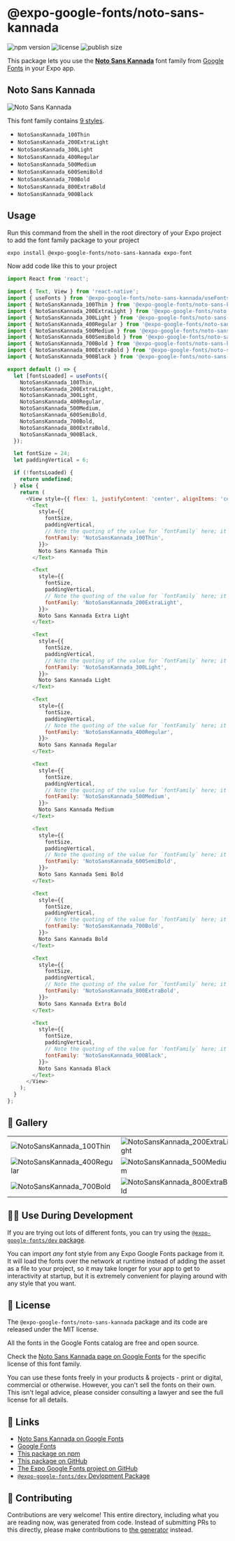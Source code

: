 # @expo-google-fonts/noto-sans-kannada

![npm version](https://flat.badgen.net/npm/v/@expo-google-fonts/noto-sans-kannada)
![license](https://flat.badgen.net/github/license/expo/google-fonts)
![publish size](https://flat.badgen.net/packagephobia/install/@expo-google-fonts/noto-sans-kannada)

This package lets you use the [**Noto Sans Kannada**](https://fonts.google.com/specimen/Noto+Sans+Kannada) font family from [Google Fonts](https://fonts.google.com/) in your Expo app.

## Noto Sans Kannada

![Noto Sans Kannada](./font-family.png)

This font family contains [9 styles](#-gallery).

- `NotoSansKannada_100Thin`
- `NotoSansKannada_200ExtraLight`
- `NotoSansKannada_300Light`
- `NotoSansKannada_400Regular`
- `NotoSansKannada_500Medium`
- `NotoSansKannada_600SemiBold`
- `NotoSansKannada_700Bold`
- `NotoSansKannada_800ExtraBold`
- `NotoSansKannada_900Black`

## Usage

Run this command from the shell in the root directory of your Expo project to add the font family package to your project
```sh
expo install @expo-google-fonts/noto-sans-kannada expo-font
```

Now add code like this to your project
```js
import React from 'react';

import { Text, View } from 'react-native';
import { useFonts } from '@expo-google-fonts/noto-sans-kannada/useFonts';
import { NotoSansKannada_100Thin } from '@expo-google-fonts/noto-sans-kannada/100Thin';
import { NotoSansKannada_200ExtraLight } from '@expo-google-fonts/noto-sans-kannada/200ExtraLight';
import { NotoSansKannada_300Light } from '@expo-google-fonts/noto-sans-kannada/300Light';
import { NotoSansKannada_400Regular } from '@expo-google-fonts/noto-sans-kannada/400Regular';
import { NotoSansKannada_500Medium } from '@expo-google-fonts/noto-sans-kannada/500Medium';
import { NotoSansKannada_600SemiBold } from '@expo-google-fonts/noto-sans-kannada/600SemiBold';
import { NotoSansKannada_700Bold } from '@expo-google-fonts/noto-sans-kannada/700Bold';
import { NotoSansKannada_800ExtraBold } from '@expo-google-fonts/noto-sans-kannada/800ExtraBold';
import { NotoSansKannada_900Black } from '@expo-google-fonts/noto-sans-kannada/900Black';

export default () => {
  let [fontsLoaded] = useFonts({
    NotoSansKannada_100Thin,
    NotoSansKannada_200ExtraLight,
    NotoSansKannada_300Light,
    NotoSansKannada_400Regular,
    NotoSansKannada_500Medium,
    NotoSansKannada_600SemiBold,
    NotoSansKannada_700Bold,
    NotoSansKannada_800ExtraBold,
    NotoSansKannada_900Black,
  });

  let fontSize = 24;
  let paddingVertical = 6;

  if (!fontsLoaded) {
    return undefined;
  } else {
    return (
      <View style={{ flex: 1, justifyContent: 'center', alignItems: 'center' }}>
        <Text
          style={{
            fontSize,
            paddingVertical,
            // Note the quoting of the value for `fontFamily` here; it expects a string!
            fontFamily: 'NotoSansKannada_100Thin',
          }}>
          Noto Sans Kannada Thin
        </Text>

        <Text
          style={{
            fontSize,
            paddingVertical,
            // Note the quoting of the value for `fontFamily` here; it expects a string!
            fontFamily: 'NotoSansKannada_200ExtraLight',
          }}>
          Noto Sans Kannada Extra Light
        </Text>

        <Text
          style={{
            fontSize,
            paddingVertical,
            // Note the quoting of the value for `fontFamily` here; it expects a string!
            fontFamily: 'NotoSansKannada_300Light',
          }}>
          Noto Sans Kannada Light
        </Text>

        <Text
          style={{
            fontSize,
            paddingVertical,
            // Note the quoting of the value for `fontFamily` here; it expects a string!
            fontFamily: 'NotoSansKannada_400Regular',
          }}>
          Noto Sans Kannada Regular
        </Text>

        <Text
          style={{
            fontSize,
            paddingVertical,
            // Note the quoting of the value for `fontFamily` here; it expects a string!
            fontFamily: 'NotoSansKannada_500Medium',
          }}>
          Noto Sans Kannada Medium
        </Text>

        <Text
          style={{
            fontSize,
            paddingVertical,
            // Note the quoting of the value for `fontFamily` here; it expects a string!
            fontFamily: 'NotoSansKannada_600SemiBold',
          }}>
          Noto Sans Kannada Semi Bold
        </Text>

        <Text
          style={{
            fontSize,
            paddingVertical,
            // Note the quoting of the value for `fontFamily` here; it expects a string!
            fontFamily: 'NotoSansKannada_700Bold',
          }}>
          Noto Sans Kannada Bold
        </Text>

        <Text
          style={{
            fontSize,
            paddingVertical,
            // Note the quoting of the value for `fontFamily` here; it expects a string!
            fontFamily: 'NotoSansKannada_800ExtraBold',
          }}>
          Noto Sans Kannada Extra Bold
        </Text>

        <Text
          style={{
            fontSize,
            paddingVertical,
            // Note the quoting of the value for `fontFamily` here; it expects a string!
            fontFamily: 'NotoSansKannada_900Black',
          }}>
          Noto Sans Kannada Black
        </Text>
      </View>
    );
  }
};

```

## 🔡 Gallery


||||
|-|-|-|
|![NotoSansKannada_100Thin](./NotoSansKannada_100Thin.ttf.png)|![NotoSansKannada_200ExtraLight](./NotoSansKannada_200ExtraLight.ttf.png)|![NotoSansKannada_300Light](./NotoSansKannada_300Light.ttf.png)||
|![NotoSansKannada_400Regular](./NotoSansKannada_400Regular.ttf.png)|![NotoSansKannada_500Medium](./NotoSansKannada_500Medium.ttf.png)|![NotoSansKannada_600SemiBold](./NotoSansKannada_600SemiBold.ttf.png)||
|![NotoSansKannada_700Bold](./NotoSansKannada_700Bold.ttf.png)|![NotoSansKannada_800ExtraBold](./NotoSansKannada_800ExtraBold.ttf.png)|![NotoSansKannada_900Black](./NotoSansKannada_900Black.ttf.png)||


## 👩‍💻 Use During Development

If you are trying out lots of different fonts, you can try using the [`@expo-google-fonts/dev` package](https://github.com/expo/google-fonts/tree/master/font-packages/dev#readme).

You can import *any* font style from any Expo Google Fonts package from it. It will load the fonts
over the network at runtime instead of adding the asset as a file to your project, so it may take longer
for your app to get to interactivity at startup, but it is extremely convenient
for playing around with any style that you want.

## 📖 License

The `@expo-google-fonts/noto-sans-kannada` package and its code are released under the MIT license.

All the fonts in the Google Fonts catalog are free and open source.

Check the [Noto Sans Kannada page on Google Fonts](https://fonts.google.com/specimen/Noto+Sans+Kannada) for the specific license of this font family.

You can use these fonts freely in your products & projects - print or digital, commercial or otherwise. However, you can't sell the fonts on their own. This isn't legal advice, please consider consulting a lawyer and see the full license for all details.

## 🔗 Links

- [Noto Sans Kannada on Google Fonts](https://fonts.google.com/specimen/Noto+Sans+Kannada)
- [Google Fonts](https://fonts.google.com/)
- [This package on npm](https://www.npmjs.com/package/@expo-google-fonts/noto-sans-kannada)
- [This package on GitHub](https://github.com/expo/google-fonts/tree/master/font-packages/noto-sans-kannada)
- [The Expo Google Fonts project on GitHub](https://github.com/expo/google-fonts)
- [`@expo-google-fonts/dev` Devlopment Package](https://github.com/expo/google-fonts/tree/master/font-packages/dev)

## 🤝 Contributing

Contributions are very welcome! This entire directory, including what you are reading now, was generated from code. Instead of submitting PRs to this directly, please make contributions to [the generator](https://github.com/expo/google-fonts/tree/master/packages/generator) instead.
